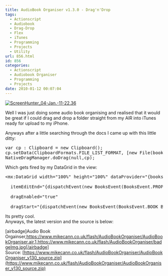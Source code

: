 ```yaml
---
title: AudioBook Organiser v1.3.0 - Drag'n'Drop
tags:
  - Actionscript
  - Audiobook
  - Drag-Drop
  - Flex
  - iTunes
  - Programming
  - Projects
  - Utility
url: 856.html
id: 856
categories:
  - Actionscript
  - Audiobook Organiser
  - Programming
  - Projects
date: 2010-01-12 00:07:04
---
```


[![](https://mikecann.co.uk/wp-content/uploads/2010/01/ScreenHunter_04-Jan.-11-22.36.jpg "ScreenHunter_04-Jan.-11-22.36")](https://mikecann.co.uk/wp-content/uploads/2010/01/ScreenHunter_04-Jan.-11-22.36.jpg)

Well I was just doing some audio book organising and realised that it would be great if I could drag and drop a folder straight from my AIR into iTunes ready for upload to my iPhone.

<!-- more -->

Anyways after a little searching through the docs I came up with this little ditty:

<pre>var cp : Clipboard = new Clipboard();
cp.setData(ClipboardFormats.FILE_LIST_FORMAT, [new File(book.url)], false);
NativeDragManager.doDrag(null,cp);</pre>
<div>Which gets fired by my DataGrid in the view:</div>
<pre>
<div>&lt;mx:DataGrid width="100%" height="100%" dataProvider="{books}" editable="true"</div>
<div>  itemEditEnd="{dispatchEvent(new BooksEvent(BooksEvent.PROPERTY_CHANGED));}"</div>
<div>  dragEnabled="true"</div>
<div>  dragStart="{dispatchEvent(new BooksEvent(BooksEvent.BOOK_BEGIN_DRAG, AudioBookModel(event.currentTarget.selectedItem)))}"&gt;</div></pre>
<div>Its pretty cool.</div>
<div>Anyways, the latest version and the source is below:</div>
<div>

[airbadge]Audio Book Orgainser,https://www.mikecann.co.uk/flash/AudioBookOrganiser/AudioBookOrganiser.air,1,https://www.mikecann.co.uk/flash/AudioBookOrganiser/badgeImg.jpg[/airbadge]
Source: [https://www.mikecann.co.uk/flash/AudioBookOrganiser/AudioBookOrganiser_v130_source.zip](https://www.mikecann.co.uk/flash/AudioBookOrganiser/AudioBookOrganiser_v130_source.zip)

</div>
